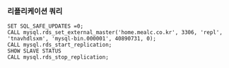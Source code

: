 ### 리플리케이션 쿼리
    SET SQL_SAFE_UPDATES =0;
    CALL mysql.rds_set_external_master('home.mealc.co.kr', 3306, 'repl', 'tnavhdlsxm', 'mysql-bin.000001', 40890731, 0);
    CALL mysql.rds_start_replication;
    SHOW SLAVE STATUS
    CALL mysql.rds_stop_replication;
